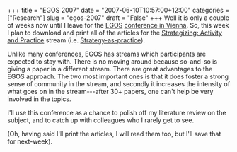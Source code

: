 +++
title = "EGOS 2007"
date = "2007-06-10T10:57:00+12:00"
categories = ["Research"]
slug = "egos-2007"
draft = "False"
+++
Well it is only a couple of weeks now until I leave for the
[EGOS](http://www.egosnet.org/) [conference in
Vienna](http://www.egosnet.org/conferences/collo23/colloquium_2007.shtml).
So, this week I plan to download and print all of the articles for the
[Strategizing: Activity and
Practice](http://www.egosnet.org/conferences/collo23/sub_05.shtml)
stream (i.e.
[Strategy-as-practice](http://www.strategy-as-practice.org/)).

Unlike many conferences, EGOS has streams
which participants are expected to stay with. There is no moving
around because so-and-so is giving a paper in a different stream.
There are great advantages to the EGOS
approach. The two most important ones is that it does foster a strong
sense of community in the stream, and secondly it increases the
intensity of what goes on in the stream---after 30+ papers, one can't
help be very involved in the topics.

I'll use this conference as a chance to polish off my literature
review on the subject, and to catch up with colleagues who I rarely
get to see.

(Oh, having said I'll print the articles, I will read them too, but
I'll save that for next-week).

